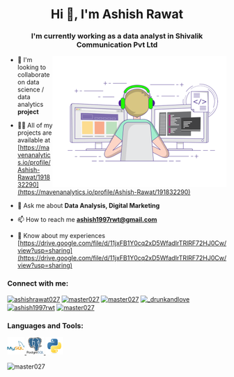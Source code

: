 <h1 align="center">Hi 👋, I'm Ashish Rawat</h1>
<h3 align="center">I'm currently working as a data analyst in Shivalik Communication Pvt Ltd</h3>
<img align="right" alt="Coding" width="400" src="https://raw.githubusercontent.com/devSouvik/devSouvik/master/gif3.gif">

- 🌱 I'm looking to collaborate on data science / data analytics **project**

- 👨‍💻 All of my projects are available at [https://mavenanalytics.io/profile/Ashish-Rawat/191832290](https://mavenanalytics.io/profile/Ashish-Rawat/191832290)

- 💬 Ask me about **Data Analysis, Digital Marketing**

- 📫 How to reach me **ashish1997rwt@gmail.com**

- 📄 Know about my experiences [https://drive.google.com/file/d/11jxFB1Y0cq2xD5WfadIrTRlRF72HJ0Cw/view?usp=sharing](https://drive.google.com/file/d/11jxFB1Y0cq2xD5WfadIrTRlRF72HJ0Cw/view?usp=sharing)

<h3 align="left">Connect with me:</h3>
<p align="left">
<a href="https://linkedin.com/in/ashishrawat027" target="blank"><img align="center" src="https://raw.githubusercontent.com/rahuldkjain/github-profile-readme-generator/master/src/images/icons/Social/linked-in-alt.svg" alt="ashishrawat027" height="30" width="40" /></a>
<a href="https://kaggle.com/master027" target="blank"><img align="center" src="https://raw.githubusercontent.com/rahuldkjain/github-profile-readme-generator/master/src/images/icons/Social/kaggle.svg" alt="master027" height="30" width="40" /></a>
<a href="https://fb.com/master027" target="blank"><img align="center" src="https://raw.githubusercontent.com/rahuldkjain/github-profile-readme-generator/master/src/images/icons/Social/facebook.svg" alt="master027" height="30" width="40" /></a>
<a href="https://instagram.com/_drunkandlove" target="blank"><img align="center" src="https://raw.githubusercontent.com/rahuldkjain/github-profile-readme-generator/master/src/images/icons/Social/instagram.svg" alt="_drunkandlove" height="30" width="40" /></a>
<a href="https://www.hackerrank.com/ashish1997rwt" target="blank"><img align="center" src="https://raw.githubusercontent.com/rahuldkjain/github-profile-readme-generator/master/src/images/icons/Social/hackerrank.svg" alt="ashish1997rwt" height="30" width="40" /></a>
<a href="https://www.leetcode.com/master027" target="blank"><img align="center" src="https://raw.githubusercontent.com/rahuldkjain/github-profile-readme-generator/master/src/images/icons/Social/leet-code.svg" alt="master027" height="30" width="40" /></a>
</p>

<h3 align="left">Languages and Tools:</h3>
<p align="left"> <a href="https://www.mysql.com/" target="_blank" rel="noreferrer"> <img src="https://raw.githubusercontent.com/devicons/devicon/master/icons/mysql/mysql-original-wordmark.svg" alt="mysql" width="40" height="40"/> </a> <a href="https://www.postgresql.org" target="_blank" rel="noreferrer"> <img src="https://raw.githubusercontent.com/devicons/devicon/master/icons/postgresql/postgresql-original-wordmark.svg" alt="postgresql" width="40" height="40"/> </a> <a href="https://www.python.org" target="_blank" rel="noreferrer"> <img src="https://raw.githubusercontent.com/devicons/devicon/master/icons/python/python-original.svg" alt="python" width="40" height="40"/> </a> </p>

<p><img align="center" src="https://github-readme-stats.vercel.app/api/top-langs?username=master027&show_icons=true&locale=en&layout=compact" alt="master027" /></p>
